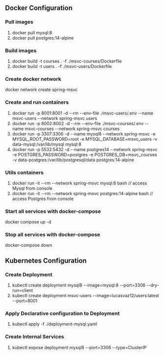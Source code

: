 ## Docker Configuration

### Pull images
1. docker pull mysql:8
2. docker pull postgres:14-alpine

### Build images
1. docker build -t courses . -f ./msvc-courses/Dockerfile
2. docker build -t users . -f ./msvc-users/Dockerfile 

### Create docker network
docker network create spring-msvc

### Create and run  containers
1. docker run -p 8001:8001 -d --rm --env-file ./msvc-users/.env --name msvc-users --network spring-msvc users
2. docker run -p 8002:8002 -d --rm --env-file ./msvc-courses/.env --name msvc-courses --network spring-msvc courses
3. docker run -p 3307:3306 -d  --name mysql8 --network spring-msvc -e MYSQL_ROOT_PASSWORD=root -e MYSQL_DATABASE=msvc_users -v data-mysql:/var/lib/mysql mysql:8
4. docker run -p 5532:5432 -d --name postgres14 --network spring-msvc -e POSTGRES_PASSWORD=postgres -e POSTGRES_DB=msvc_courses -v data-postgres:/var/lib/postgresql/data postgres:14-alpine

### Utils containers
1. docker run -it --rm --network spring-msvc mysql:8 bash // access Mysql from console
2. docker run -it --rm --network spring-msvc postgres:14-alpine bash // access Postgres from console

### Start all services with docker-compose
docker compose up -d

### Stop all services with docker-compose
docker-compose down

## Kubernetes Configuration

### Create Deployment
1. kubectl create deployment mysql8 --image=mysql:8 --port=3306 --dry-run=client
2. kubectl create deployment msvc-users --image=lucasvaz12/users:latest --port=8001

### Apply Declarative configuration to Deployment
1. kubectl apply -f ./deployment-mysql.yaml 

### Create Internal Services
1. kubectl expose deployment mysql8 --port=3306 --type=ClusterIP